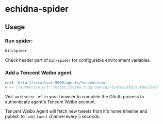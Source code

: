 # echidna-spider

## Usage

### Run spider:

```bash
bin/spider
```

Check header part of `bin/spider` for configurable environment variables.

### Add a Tencent Weibo agent

```bash
curl 'http://localhost:9000/agents/tencent/new'
# => {"authorize_url":"https://open.t.qq.com/cgi-bin/oauth2/authorize?response_type=code&client_id=801317572&redirect_uri=http%3A%2F%2Flocalhost%3A9000%2Fagents%2Ftencent%2Fcreate"}
```

Visit `authorize_url` in your browser to complete the OAuth process to authenticate agent's Tencent Weibo account.

Tencent Weibo Agent will fetch new tweets from it's home timeline and publish to `:add_tweet` channel every 5 seconds.
